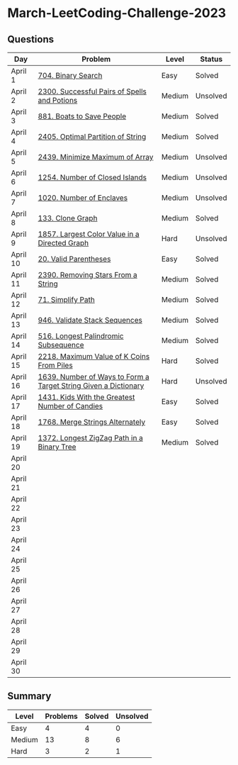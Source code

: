 # March-LeetCoding-Challenge-2023

## Questions
| Day | Problem | Level | Status |
| --- | --- | --- | --- |
| April 1 | [704. Binary Search](https://leetcode.com/problems/binary-search/) | Easy | Solved |
| April 2 | [2300. Successful Pairs of Spells and Potions](https://leetcode.com/problems/successful-pairs-of-spells-and-potions/) | Medium | Unsolved |
| April 3 | [881. Boats to Save People](https://leetcode.com/problems/boats-to-save-people/) | Medium | Solved |
| April 4 | [2405. Optimal Partition of String](https://leetcode.com/problems/optimal-partition-of-string/) | Medium | Solved |
| April 5 | [2439. Minimize Maximum of Array](https://leetcode.com/problems/minimize-maximum-of-array/) | Medium | Unsolved |
| April 6 | [1254. Number of Closed Islands](https://leetcode.com/problems/number-of-closed-islands/) | Medium | Unsolved |
| April 7 | [1020. Number of Enclaves](https://leetcode.com/problems/number-of-enclaves/) | Medium | Unsolved |
| April 8 | [133. Clone Graph](https://leetcode.com/problems/clone-graph/) | Medium | Solved |
| April 9 | [1857. Largest Color Value in a Directed Graph](https://leetcode.com/problems/largest-color-value-in-a-directed-graph/) | Hard | Unsolved |
| April 10 | [20. Valid Parentheses](https://leetcode.com/problems/valid-parentheses/) | Easy | Solved |
| April 11 | [2390. Removing Stars From a String](https://leetcode.com/problems/removing-stars-from-a-string/) | Medium | Solved |
| April 12 | [71. Simplify Path](https://leetcode.com/problems/simplify-path/) | Medium | Solved |
| April 13 | [946. Validate Stack Sequences](https://leetcode.com/problems/validate-stack-sequences/) | Medium | Solved |
| April 14 | [516. Longest Palindromic Subsequence](https://leetcode.com/problems/longest-palindromic-subsequence/) | Medium | Solved |
| April 15 | [2218. Maximum Value of K Coins From Piles](https://leetcode.com/problems/maximum-value-of-k-coins-from-piles/) | Hard | Solved |
| April 16 | [1639. Number of Ways to Form a Target String Given a Dictionary](https://leetcode.com/problems/number-of-ways-to-form-a-target-string-given-a-dictionary/) | Hard | Unsolved |
| April 17 | [1431. Kids With the Greatest Number of Candies](https://leetcode.com/problems/kids-with-the-greatest-number-of-candies/) | Easy | Solved |
| April 18 | [1768. Merge Strings Alternately](https://leetcode.com/problems/merge-strings-alternately/) | Easy | Solved |
| April 19 | [1372. Longest ZigZag Path in a Binary Tree](https://leetcode.com/problems/longest-zigzag-path-in-a-binary-tree/) | Medium | Solved |
| April 20 | []() |  |  |
| April 21 | []() |  |  |
| April 22 | []() |  |  |
| April 23 | []() |  |  |
| April 24 | []() |  |  |
| April 25 | []() |  |  |
| April 26 | []() |  |  |
| April 27 | []() |  |  |
| April 28 | []() |  |  |
| April 29 | []() |  |  |
| April 30 | []() |  |  |

## Summary
| Level  | Problems | Solved | Unsolved |
| ---    | --- | --- | --- |
| Easy   | 4 | 4 | 0 |
| Medium | 13 | 8 | 6 |
| Hard   | 3 | 2 | 1 |
